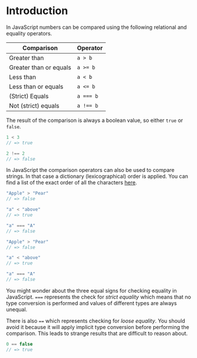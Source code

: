 # Introduction

In JavaScript numbers can be compared using the following relational and equality operators.

| Comparison             | Operator  |
| ---------------------- | --------- |
| Greater than           | `a > b`   |
| Greater than or equals | `a >= b`  |
| Less than              | `a < b`   |
| Less than or equals    | `a <= b`  |
| (Strict) Equals        | `a === b` |
| Not (strict) equals    | `a !== b` |

The result of the comparison is always a boolean value, so either `true` or `false`.

```javascript
1 < 3
// => true

2 !== 2
// => false
```

In JavaScript the comparison operators can also be used to compare strings. In that case a dictionary (lexicographical) order is applied. You can find a list of the exact order of all the characters [here][UTF-16-list].

```javascript
"Apple" > "Pear"
// => false

"a" < "above"
// => true

"a" === "A"
// => false
```

```javascript
"Apple" > "Pear"
// => false

"a" < "above"
// => true

"a" === "A"
// => false
```

You might wonder about the three equal signs for checking equality in JavaScript. `===` represents the check for _strict equality_ which means that no type conversion is performed and values of different types are always unequal.

There is also `==` which represents checking for _loose equality_. You should avoid it because it will apply implicit type conversion before performing the comparison. This leads to strange results that are difficult to reason about.

```javascript
0 == false
// => true
```

[UTF-16-list]: https://www.fileformat.info/info/charset/UTF-16/list.htm